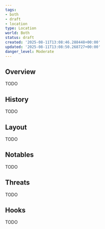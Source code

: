 ```yaml
---
tags:
- both
- draft
- location
type: Location
world: Both
status: draft
created: '2025-08-11T13:08:46.288448+00:00'
updated: '2025-08-11T13:08:50.268727+00:00'
danger_level: Moderate
---
```



## Overview

TODO
## History

TODO
## Layout

TODO
## Notables

TODO
## Threats

TODO
## Hooks

TODO
